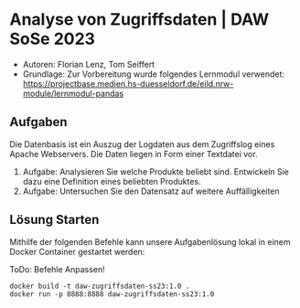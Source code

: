 # Analyse von Zugriffsdaten | DAW SoSe 2023

- Autoren: Florian Lenz, Tom Seiffert
- Grundlage: Zur Vorbereitung wurde folgendes Lernmodul verwendet: https://projectbase.medien.hs-duesseldorf.de/eild.nrw-module/lernmodul-pandas


## Aufgaben

Die Datenbasis ist ein Auszug der Logdaten aus dem Zugriffslog eines Apache Webservers. Die Daten liegen in Form einer Textdatei vor.

1. Aufgabe: Analysieren Sie welche Produkte beliebt sind. Entwickeln Sie dazu eine Definition eines beliebten Produktes.
2. Aufgabe: Untersuchen Sie den Datensatz auf weitere Auffälligkeiten

## Lösung Starten

Mithilfe der folgenden Befehle kann unsere Aufgabenlösung lokal in einem Docker Container gestartet werden:

ToDo: Befehle Anpassen!

```
docker build -t daw-zugriffsdaten-ss23:1.0 .
docker run -p 8888:8888 daw-zugriffsdaten-ss23:1.0
```
